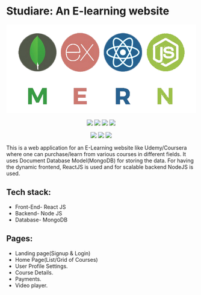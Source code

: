 # Studiare: An E-learning website
<div align="center">


<img src="mern.png">

[![](https://img.shields.io/badge/MongoDB-4EA94B?style=for-the-badge&logo=mongodb&logoColor=white)](https://www.mongodb.com//)
[![](https://img.shields.io/badge/Express.js-yellow?style=for-the-badge&logo=express&logoColor=white)](https://expressjs.com/)
[![](https://img.shields.io/badge/React-20232A?style=for-the-badge&logo=react&logoColor=61DAFB)](https://www.mongodb.com//)
[![](https://img.shields.io/badge/Node.js-43853D?style=for-the-badge&logo=node-dot-js&logoColor=white)](https://nodejs.org/en/)
	
	
[![](https://img.shields.io/badge/Redux-0769AD?style=for-the-badge&logo=redux&logoColor=white)](https://redux.js.org/)
[![](https://img.shields.io/badge/Postman-FF6C37?style=for-the-badge&logo=Postman&logoColor=white)](https://www.postman.com/)
[![](https://img.shields.io/badge/Visual_Studio-5C2D91?style=for-the-badge&logo=visual%20studio&logoColor=white)](https://code.visualstudio.com/  "Visual Studio Code")

</div>

This is a web application for an E-Learning website like Udemy/Coursera where one can purchase/learn from various courses in different fields. It uses Document Database Model(MongoDB) for storing the data. For having the dynamic frontend, ReactJS is used and for scalable backend NodeJS is used.

## Tech stack:
<ul>
  <li>Front-End-  	React JS</li>
  <li>Backend- 	Node JS</li>
  <li>Database-	MongoDB</li>
</ul>

## Pages: 
<ul>
	<li>Landing page(Signup & Login)</li>
	<li>Home Page(List/Grid of Courses)</li>
	<li>User Profile Settings.</li>
	<li>Course Details.</li>
	<li>Payments.</li>
  <li>Video player. </li>
</ul>

